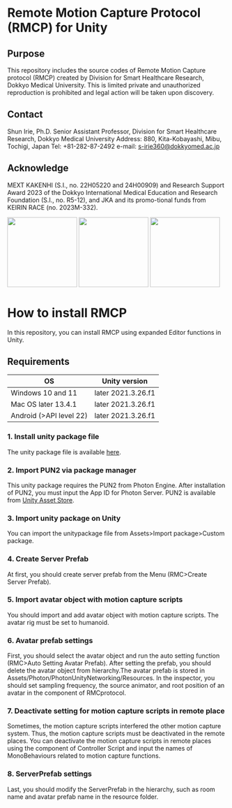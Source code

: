 # Remote Motion Capture Protocol (RMCP) for Unity
## Purpose
This repository includes the source codes of Remote Motion Capture protocol (RMCP) created by Division for Smart Healthcare Research, Dokkyo Medical University. This is limited private and unauthorized reproduction is prohibited and legal action will be taken upon discovery.
## Contact
Shun Irie, Ph.D. Senior Assistant Professor, Division for Smart Healthcare Research, Dokkyo Medical University
Address: 880, Kita-Kobayashi, Mibu, Tochigi, Japan Tel: +81-282-87-2492
e-mail: s-irie360@dokkyomed.ac.jp
## Acknowledge
MEXT KAKENHI (S.I., no. 22H05220 and 24H00909) and Research Support Award 2023 of the Dokkyo International Medical Education and Research Foundation (S.I., no. R5-12), and JKA and its promo-tional funds from KEIRIN RACE (no. 2023M-332).

<img src="https://github.com/user-attachments/assets/fdab8d35-89e1-40c1-8511-36f5eee5b702" width="160pt">

<img src="https://github.com/user-attachments/assets/555a9db3-1b9a-4f87-a191-6cb322b19dd2" width="160pt">

<img src="https://github.com/user-attachments/assets/82c7ad1f-8f74-4534-80d8-1e51b3fca6e6" width="160pt">

# How to install RMCP
In this repository, you can install RMCP using expanded Editor functions in Unity.
## Requirements
| OS | Unity version |
|---|---|
| Windows 10 and 11| later 2021.3.26.f1 |
| Mac OS later 13.4.1| later 2021.3.26.f1 |
| Android (>API level 22)| later 2021.3.26.f1 |

### 1. Install unity package file
The unity package file is available [here](https://github.com/shun-irie/RMCP_Dokkyo/raw/main/RemoteMotionCaptureProtocol.unitypackage).
### 2. Import PUN2 via package manager
This unity package requires the PUN2 from Photon Engine. After installation of PUN2, you must input the App ID for Photon Server.
PUN2 is available from [Unity Asset Store](https://assetstore.unity.com/packages/tools/network/pun-2-free-119922?locale=ja-JP).
### 3. Import unity package on Unity
You can import the unitypackage file from Assets>Import package>Custom package.
### 4. Create Server Prefab
At first, you should create server prefab from the Menu (RMC>Create Server Prefab).
### 5. Import avatar object with motion capture scripts
You should import and add avatar object with motion capture scripts. The avatar rig must be set to humanoid.
### 6. Avatar prefab settings
First, you should select the avatar object and run the auto setting function (RMC>Auto Setting Avatar Prefab). After setting the prefab, you should delete the avatar object from hierarchy.The avatar prefab is stored in Assets/Photon/PhotonUnityNetworking/Resources. In the inspector, you should set sampling frequency, the source animator, and root position of an avatar in the component of RMCprotocol.
### 7. Deactivate setting for motion capture scripts in remote place
Sometimes, the motion capture scripts interfered the other motion capture system. Thus, the motion capture scripts must be deactivated in the remote places. You can deactivate the motion capture scripts in remote places using the component of Controller Script and input the names of MonoBehaviours related to motion capture functions.
### 8. ServerPrefab settings
Last, you should modify the ServerPrefab in the hierarchy, such as room name and avatar prefab name in the resource folder.
